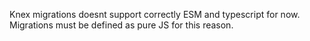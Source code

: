 Knex migrations doesnt support correctly ESM and typescript for now.
Migrations must be defined as pure JS for this reason.
